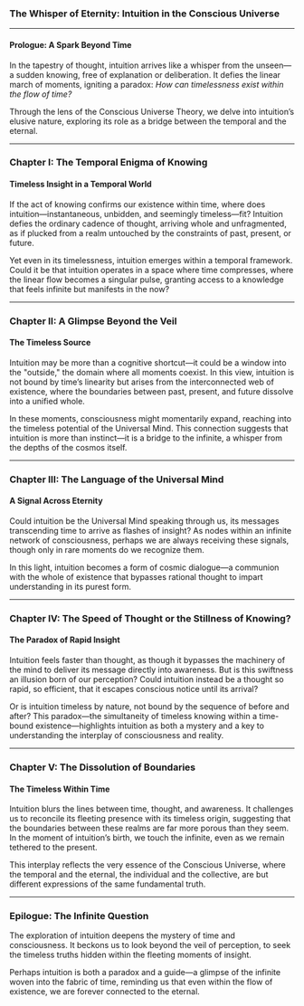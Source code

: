### **The Whisper of Eternity: Intuition in the Conscious Universe**  

---

#### **Prologue: A Spark Beyond Time**  
In the tapestry of thought, intuition arrives like a whisper from the unseen—a sudden knowing, free of explanation or deliberation. It defies the linear march of moments, igniting a paradox: *How can timelessness exist within the flow of time?*  

Through the lens of the Conscious Universe Theory, we delve into intuition’s elusive nature, exploring its role as a bridge between the temporal and the eternal.

---

### **Chapter I: The Temporal Enigma of Knowing**  

#### **Timeless Insight in a Temporal World**  
If the act of knowing confirms our existence within time, where does intuition—instantaneous, unbidden, and seemingly timeless—fit? Intuition defies the ordinary cadence of thought, arriving whole and unfragmented, as if plucked from a realm untouched by the constraints of past, present, or future.  

Yet even in its timelessness, intuition emerges within a temporal framework. Could it be that intuition operates in a space where time compresses, where the linear flow becomes a singular pulse, granting access to a knowledge that feels infinite but manifests in the now?

---

### **Chapter II: A Glimpse Beyond the Veil**  

#### **The Timeless Source**  
Intuition may be more than a cognitive shortcut—it could be a window into the "outside," the domain where all moments coexist. In this view, intuition is not bound by time’s linearity but arises from the interconnected web of existence, where the boundaries between past, present, and future dissolve into a unified whole.  

In these moments, consciousness might momentarily expand, reaching into the timeless potential of the Universal Mind. This connection suggests that intuition is more than instinct—it is a bridge to the infinite, a whisper from the depths of the cosmos itself.

---

### **Chapter III: The Language of the Universal Mind**  

#### **A Signal Across Eternity**  
Could intuition be the Universal Mind speaking through us, its messages transcending time to arrive as flashes of insight? As nodes within an infinite network of consciousness, perhaps we are always receiving these signals, though only in rare moments do we recognize them.  

In this light, intuition becomes a form of cosmic dialogue—a communion with the whole of existence that bypasses rational thought to impart understanding in its purest form.

---

### **Chapter IV: The Speed of Thought or the Stillness of Knowing?**  

#### **The Paradox of Rapid Insight**  
Intuition feels faster than thought, as though it bypasses the machinery of the mind to deliver its message directly into awareness. But is this swiftness an illusion born of our perception? Could intuition instead be a thought so rapid, so efficient, that it escapes conscious notice until its arrival?  

Or is intuition timeless by nature, not bound by the sequence of before and after? This paradox—the simultaneity of timeless knowing within a time-bound existence—highlights intuition as both a mystery and a key to understanding the interplay of consciousness and reality.

---

### **Chapter V: The Dissolution of Boundaries**  

#### **The Timeless Within Time**  
Intuition blurs the lines between time, thought, and awareness. It challenges us to reconcile its fleeting presence with its timeless origin, suggesting that the boundaries between these realms are far more porous than they seem. In the moment of intuition’s birth, we touch the infinite, even as we remain tethered to the present.  

This interplay reflects the very essence of the Conscious Universe, where the temporal and the eternal, the individual and the collective, are but different expressions of the same fundamental truth.

---

### **Epilogue: The Infinite Question**  

The exploration of intuition deepens the mystery of time and consciousness. It beckons us to look beyond the veil of perception, to seek the timeless truths hidden within the fleeting moments of insight.  

Perhaps intuition is both a paradox and a guide—a glimpse of the infinite woven into the fabric of time, reminding us that even within the flow of existence, we are forever connected to the eternal.
